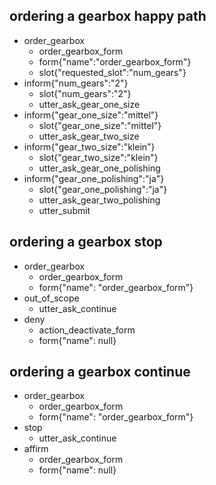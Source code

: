 ## ordering a gearbox happy path
* order_gearbox
    - order_gearbox_form
    - form{"name":"order_gearbox_form"}
    - slot{"requested_slot":"num_gears"}
* inform{"num_gears":"2"}
    - slot{"num_gears":"2"}
    - utter_ask_gear_one_size
* inform{"gear_one_size":"mittel"}
    - slot{"gear_one_size":"mittel"}
    - utter_ask_gear_two_size
* inform{"gear_two_size":"klein"}
    - slot{"gear_two_size":"klein"}
    - utter_ask_gear_one_polishing
* inform{"gear_one_polishing":"ja"}
    - slot{"gear_one_polishing":"ja"}
    - utter_ask_gear_two_polishing
    - utter_submit


## ordering a gearbox stop
* order_gearbox
  - order_gearbox_form
  - form{"name": "order_gearbox_form"}
* out_of_scope
  - utter_ask_continue
* deny
  - action_deactivate_form
  - form{"name": null}

## ordering a gearbox continue
* order_gearbox
  - order_gearbox_form
  - form{"name": "order_gearbox_form"}
* stop
  - utter_ask_continue
* affirm
  - order_gearbox_form
  - form{"name": null}
